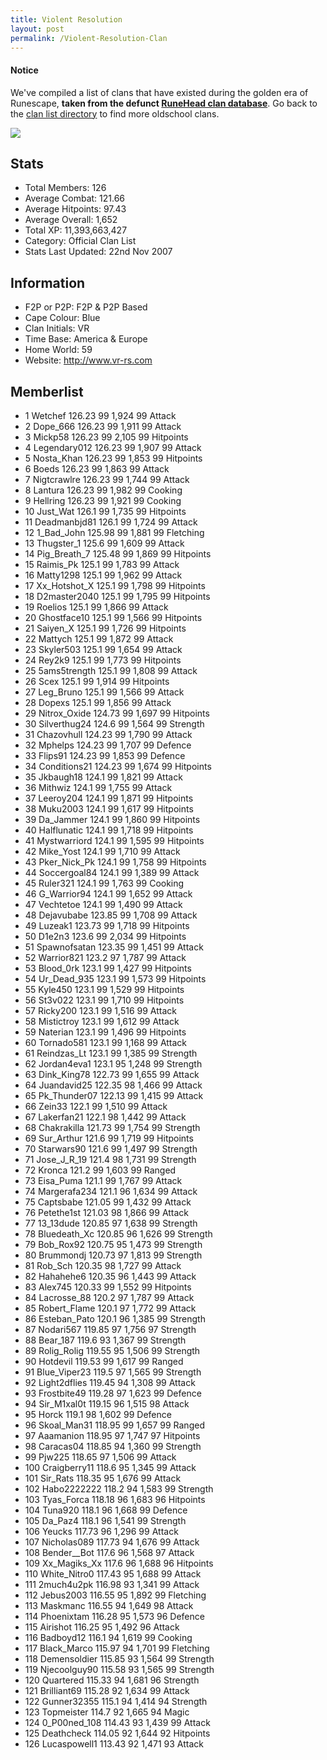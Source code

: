 ```yaml
---
title: Violent Resolution
layout: post
permalink: /Violent-Resolution-Clan
---
```


#### Notice
We've compiled a list of clans that have existed during the golden era of Runescape, **taken from the defunct [RuneHead clan database](https://web.archive.org/web/20070108040636/http://runehead.com/)**. Go back to the [clan list directory](https://www.runescapehall.net/runescapeclans) to find more oldschool clans.

![](https://i.imgur.com/7jm3lip.gif)

## Stats

- Total Members: 126
- Average Combat: 121.66
- Average Hitpoints: 97.43
- Average Overall: 1,652
- Total XP: 11,393,663,427
- Category: Official Clan List
- Stats Last Updated: 22nd Nov 2007

	
## Information

- F2P or P2P: F2P & P2P Based
- Cape Colour: Blue
- Clan Initials: VR	
- Time Base: America & Europe
- Home World: 59
- Website: http://www.vr-rs.com

## Memberlist

- 1 	Wetchef 	126.23 	99 	1,924 	99 Attack	
- 2 	Dope_666 	126.23 	99 	1,911 	99 Attack	
- 3 	Mickp58 	126.23 	99 	2,105 	99 Hitpoints	
- 4 	Legendary012 	126.23 	99 	1,907 	99 Attack	
- 5 	Nosta_Khan 	126.23 	99 	1,853 	99 Hitpoints	
- 6 	Boeds 	126.23 	99 	1,863 	99 Attack	
- 7 	Nigtcrawlre 	126.23 	99 	1,744 	99 Attack	
- 8 	Lantura 	126.23 	99 	1,982 	99 Cooking	
- 9 	Hellring 	126.23 	99 	1,921 	99 Cooking	
- 10 	Just_Wat 	126.1 	99 	1,735 	99 Hitpoints	
- 11 	Deadmanbjd81 	126.1 	99 	1,724 	99 Attack	
- 12 	1_Bad_John 	125.98 	99 	1,881 	99 Fletching	
- 13 	Thugster_1 	125.6 	99 	1,609 	99 Attack	
- 14 	Pig_Breath_7 	125.48 	99 	1,869 	99 Hitpoints	
- 15 	Raimis_Pk 	125.1 	99 	1,783 	99 Attack	
- 16 	Matty1298 	125.1 	99 	1,962 	99 Attack	
- 17 	Xx_Hotshot_X 	125.1 	99 	1,798 	99 Hitpoints	
- 18 	D2master2040 	125.1 	99 	1,795 	99 Hitpoints	
- 19 	Roelios 	125.1 	99 	1,866 	99 Attack	
- 20 	Ghostface10 	125.1 	99 	1,566 	99 Hitpoints	
- 21 	Saiyen_X 	125.1 	99 	1,726 	99 Hitpoints	
- 22 	Mattych 	125.1 	99 	1,872 	99 Attack	
- 23 	Skyler503 	125.1 	99 	1,654 	99 Attack	
- 24 	Rey2k9 	125.1 	99 	1,773 	99 Hitpoints	
- 25 	5ams5trength 	125.1 	99 	1,808 	99 Attack	
- 26 	Scex 	125.1 	99 	1,914 	99 Hitpoints	
- 27 	Leg_Bruno 	125.1 	99 	1,566 	99 Attack	
- 28 	Dopexs 	125.1 	99 	1,856 	99 Attack	
- 29 	Nitrox_Oxide 	124.73 	99 	1,697 	99 Hitpoints	
- 30 	Silverthug24 	124.6 	99 	1,564 	99 Strength	
- 31 	Chazovhull 	124.23 	99 	1,790 	99 Attack	
- 32 	Mphelps 	124.23 	99 	1,707 	99 Defence	
- 33 	Flips91 	124.23 	99 	1,853 	99 Defence	
- 34 	Conditions21 	124.23 	99 	1,674 	99 Hitpoints	
- 35 	Jkbaugh18 	124.1 	99 	1,821 	99 Attack	
- 36 	Mithwiz 	124.1 	99 	1,755 	99 Attack	
- 37 	Leeroy204 	124.1 	99 	1,871 	99 Hitpoints	
- 38 	Muku2003 	124.1 	99 	1,617 	99 Hitpoints	
- 39 	Da_Jammer 	124.1 	99 	1,860 	99 Hitpoints	
- 40 	Halflunatic 	124.1 	99 	1,718 	99 Hitpoints	
- 41 	Mystwarriord 	124.1 	99 	1,595 	99 Hitpoints	
- 42 	Mike_Yost 	124.1 	99 	1,710 	99 Attack	
- 43 	Pker_Nick_Pk 	124.1 	99 	1,758 	99 Hitpoints	
- 44 	Soccergoal84 	124.1 	99 	1,389 	99 Attack	
- 45 	Ruler321 	124.1 	99 	1,763 	99 Cooking	
- 46 	G_Warrior94 	124.1 	99 	1,652 	99 Attack	
- 47 	Vechtetoe 	124.1 	99 	1,490 	99 Attack	
- 48 	Dejavubabe 	123.85 	99 	1,708 	99 Attack	
- 49 	Luzeak1 	123.73 	99 	1,718 	99 Hitpoints	
- 50 	D1e2n3 	123.6 	99 	2,034 	99 Hitpoints	
- 51 	Spawnofsatan 	123.35 	99 	1,451 	99 Attack	
- 52 	Warrior821 	123.2 	97 	1,787 	99 Attack	
- 53 	Blood_0rk 	123.1 	99 	1,427 	99 Hitpoints	
- 54 	Ur_Dead_935 	123.1 	99 	1,573 	99 Hitpoints	
- 55 	Kyle450 	123.1 	99 	1,529 	99 Hitpoints	
- 56 	St3v022 	123.1 	99 	1,710 	99 Hitpoints	
- 57 	Ricky200 	123.1 	99 	1,516 	99 Attack	
- 58 	Mistictroy 	123.1 	99 	1,612 	99 Attack	
- 59 	Naterian 	123.1 	99 	1,496 	99 Hitpoints	
- 60 	Tornado581 	123.1 	99 	1,168 	99 Attack	
- 61 	Reindzas_Lt 	123.1 	99 	1,385 	99 Strength	
- 62 	Jordan4eva1 	123.1 	95 	1,248 	99 Strength	
- 63 	Dink_King78 	122.73 	99 	1,655 	99 Attack	
- 64 	Juandavid25 	122.35 	98 	1,466 	99 Attack	
- 65 	Pk_Thunder07 	122.13 	99 	1,415 	99 Attack	
- 66 	Zein33 	122.1 	99 	1,510 	99 Attack	
- 67 	Lakerfan21 	122.1 	98 	1,442 	99 Attack	
- 68 	Chakrakilla 	121.73 	99 	1,754 	99 Strength	
- 69 	Sur_Arthur 	121.6 	99 	1,719 	99 Hitpoints	
- 70 	Starwars90 	121.6 	99 	1,497 	99 Strength	
- 71 	Jose_J_R_19 	121.4 	98 	1,731 	99 Strength	
- 72 	Kronca 	121.2 	99 	1,603 	99 Ranged	
- 73 	Eisa_Puma 	121.1 	99 	1,767 	99 Attack	
- 74 	Margerafa234 	121.1 	96 	1,634 	99 Attack	
- 75 	Captsbabe 	121.05 	99 	1,432 	99 Attack	
- 76 	Petethe1st 	121.03 	98 	1,866 	99 Attack	
- 77 	13_13dude 	120.85 	97 	1,638 	99 Strength	
- 78 	Bluedeath_Xc 	120.85 	96 	1,626 	99 Strength	
- 79 	Bob_Rox92 	120.75 	95 	1,473 	99 Strength	
- 80 	Brummondj 	120.73 	97 	1,813 	99 Strength	
- 81 	Rob_Sch 	120.35 	98 	1,727 	99 Attack	
- 82 	Hahahehe6 	120.35 	96 	1,443 	99 Attack	
- 83 	Alex745 	120.33 	99 	1,552 	99 Hitpoints	
- 84 	Lacrosse_88 	120.2 	97 	1,787 	99 Attack	
- 85 	Robert_Flame 	120.1 	97 	1,772 	99 Attack	
- 86 	Esteban_Pato 	120.1 	96 	1,385 	99 Strength	
- 87 	Nodari567 	119.85 	97 	1,756 	97 Strength	
- 88 	Bear_187 	119.6 	93 	1,367 	99 Strength	
- 89 	Rolig_Rolig 	119.55 	95 	1,506 	99 Strength	
- 90 	Hotdevil 	119.53 	99 	1,617 	99 Ranged	
- 91 	Blue_Viper23 	119.5 	97 	1,565 	99 Strength	
- 92 	Light2dflies 	119.45 	94 	1,308 	99 Attack	
- 93 	Frostbite49 	119.28 	97 	1,623 	99 Defence	
- 94 	Sir_M1xal0t 	119.15 	96 	1,515 	98 Attack	
- 95 	Horck 	119.1 	98 	1,602 	99 Defence	
- 96 	Skoal_Man31 	118.95 	99 	1,657 	99 Ranged	
- 97 	Aaamanion 	118.95 	97 	1,747 	97 Hitpoints	
- 98 	Caracas04 	118.85 	94 	1,360 	99 Strength	
- 99 	Pjw225 	118.65 	97 	1,506 	99 Attack	
- 100 	Craigberry11 	118.6 	95 	1,345 	99 Attack	
- 101 	Sir_Rats 	118.35 	95 	1,676 	99 Attack	
- 102 	Habo2222222 	118.2 	94 	1,583 	99 Strength	
- 103 	Tyas_Forca 	118.18 	96 	1,683 	96 Hitpoints	
- 104 	Tuna920 	118.1 	96 	1,668 	99 Defence	
- 105 	Da_Paz4 	118.1 	96 	1,541 	99 Strength	
- 106 	Yeucks 	117.73 	96 	1,296 	99 Attack	
- 107 	Nicholas089 	117.73 	94 	1,676 	99 Attack	
- 108 	Bender__Bot 	117.6 	96 	1,568 	97 Attack	
- 109 	Xx_Magiks_Xx 	117.6 	96 	1,688 	96 Hitpoints	
- 110 	White_Nitro0 	117.43 	95 	1,688 	99 Attack	
- 111 	2much4u2pk 	116.98 	93 	1,341 	99 Attack	
- 112 	Jebus2003 	116.55 	95 	1,892 	99 Fletching	
- 113 	Maskmanc 	116.55 	94 	1,649 	98 Attack	
- 114 	Phoenixtam 	116.28 	95 	1,573 	96 Defence	
- 115 	Airishot 	116.25 	95 	1,492 	96 Attack	
- 116 	Badboyd12 	116.1 	94 	1,619 	99 Cooking	
- 117 	Black_Marco 	115.97 	94 	1,701 	99 Fletching	
- 118 	Demensoldier 	115.85 	93 	1,564 	99 Strength	
- 119 	Njecoolguy90 	115.58 	93 	1,565 	99 Strength	
- 120 	Quartered 	115.33 	94 	1,681 	96 Strength	
- 121 	Brilliant69 	115.28 	92 	1,634 	99 Attack	
- 122 	Gunner32355 	115.1 	94 	1,414 	94 Strength	
- 123 	Topmeister 	114.7 	92 	1,665 	94 Magic	
- 124 	0_P00ned_108 	114.43 	93 	1,439 	99 Attack	
- 125 	Deathcheck 	114.05 	92 	1,644 	92 Hitpoints	
- 126 	Lucaspowell1 	113.43 	92 	1,471 	93 Attack
